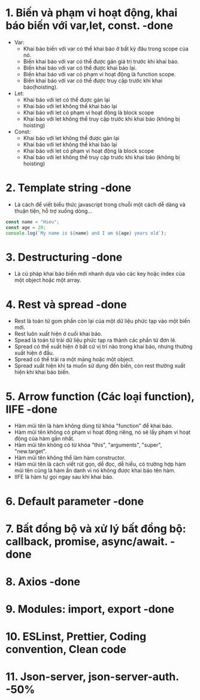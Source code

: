 # 1. Biến và phạm vi hoạt động, khai báo biến với var,let, const. -done

- Var:
  - Khai báo biến với var có thể khai báo ở bất kỳ đâu trong scope của nó.
  - Biến khai báo với var có thể được gán giá trị trước khi khai báo.
  - Biến khai báo với var có thể được khai báo lại.
  - Biến khai báo với var có phạm vi hoạt động là function scope.
  - Biến khai báo với var có thể được truy cập trước khi khai báo(hoisting).
- Let:
  - Khai báo với let có thể được gán lại
  - Khai báo với let không thể khai báo lại
  - Khai báo với let có phạm vi hoạt động là block scope
  - Khai báo với let không thể truy cập trước khi khai báo (không bị hoisting)
- Const:
  - Khai báo với let không thể được gán lại
  - Khai báo với let không thể khai báo lại
  - Khai báo với let có phạm vi hoạt động là block scope
  - Khai báo với let không thể truy cập trước khi khai báo (không bị hoisting)

# 2. Template string -done

- Là cách để viết biểu thức javascript trong chuỗi một cách dễ dàng và thuận tiện, hỗ trợ xuống dòng...

```js
const name = "Hieu";
const age = 20;
console.log(`My name is ${name} and I am ${age} years old`);
```

# 3. Destructuring -done

- Là cú pháp khai báo biến mới nhanh dựa vào các key hoặc index của một object hoặc một array.

# 4. Rest và spread -done

- Rest là toán tử gom phần còn lại của một dữ liệu phức tạp vào một biến mới.
- Rest luôn xuất hiện ở cuối khai báo.
- Spead là toán tử trải dữ liệu phức tạp ra thành các phần tử đơn lẻ.
- Spread có thể xuất hiện ở bất cứ vị trí nào trong khai báo, nhưng thường xuất hiện ở đầu.
- Spread có thể trải ra một mảng hoặc một object.
- Spread xuất hiện khi ta muốn sử dụng đến biến, còn rest thường xuất hiện khi khai báo biến.

# 5. Arrow function (Các loại function), IIFE -done

- Hàm mũi tên là hàm không dùng từ khóa "function" để khai báo.
- Hàm mũi tên không có phạm vi hoạt động riêng, nó sẽ lấy phạm vi hoạt động của hàm gần nhất.
- Hàm mũi tên không có từ khóa "this", "arguments", "super", "new.target".
- Hàm mũi tên không thể làm hàm constructor.
- Hàm mũi tên là cách viết rút gọn, dễ đọc, dễ hiểu, có trường hợp hàm mũi tên cũng là hàm ẩn danh vì nó không được khai báo tên hàm.
- IIFE là hàm tự gọi ngay sau khi khai báo.

# 6. Default parameter -done

# 7. Bất đồng bộ và xử lý bất đồng bộ: callback, promise, async/await. -done

# 8. Axios -done

# 9. Modules: import, export -done

# 10. ESLinst, Prettier, Coding convention, Clean code

# 11. Json-server, json-server-auth. -50%
